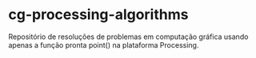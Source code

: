 # cg-processing-algorithms
Repositório de resoluções de problemas em computação gráfica usando apenas a função pronta point() na plataforma Processing.

